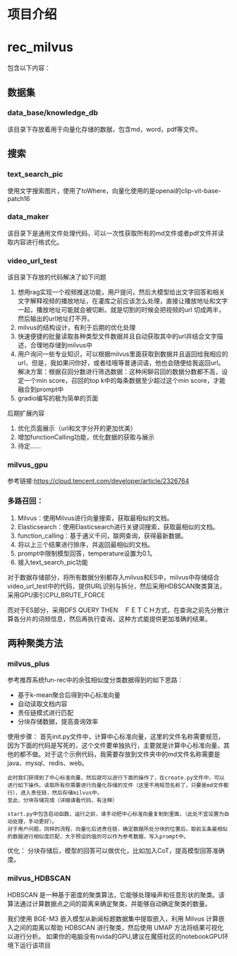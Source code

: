 # 项目介绍

# rec_milvus
包含以下内容：
## 数据集
### data_base/knowledge_db
该目录下存放着用于向量化存储的数据，包含md，word，pdf等文件。

## 搜索
### text_search_pic
使用文字搜索图片，使用了toWhere，向量化使用的是openai的clip-vit-base-patch16
### data_maker
该目录下是通用文件处理代码，可以一次性获取所有的md文件或者pdf文件并读取内容进行格式化。
### video_url_test
该目录下存放的代码解决了如下问题

1. 想用rag实现一个视频推送功能，用户提问，然后大模型给出文字回答和相关文字解释视频的播放地址，在灌库之前应该怎么处理，直接让播放地址和文字一起，播放地址可能就会被切断。就是切割的时候会把视频的url 切成两半，然后输出的url地址打不开。
2. milvus的结构设计，有利于后期的优化处理
3. 快速便捷的批量读取各种类型文件数据并且自动获取其中的url并结合文字描述，合理地存储到milvus中
4. 用户询问一些专业知识，可以根据milvus里面获取到数据并且返回给我相应的url，但是，我如果问你好，或者哇哦等普通词语，他也会随便给我返回url。解决方案：根据召回分数进行筛选数据：这种闲聊召回的数据分数都不高，设定一个min score，召回的top k中的每条数据至少超过这个min score，才能融合到prompt中
5. gradio编写的极为简单的页面

后期扩展内容

1. 优化页面展示（url和文字分开的更加优美）
2. 增加functionCalling功能，优化数据的获取与展示
3. 待定......
### milvus_gpu
参考链接:https://cloud.tencent.com/developer/article/2326764

### 多路召回：
1. Milvus：使用Milvus进行向量搜索，获取最相似的文档。
2. Elasticsearch：使用Elasticsearch进行关键词搜索，获取最相似的文档。
3. function_calling：基于通义千问，联网查询，获得最新数据。
4. 将以上三个结果进行排序，并返回最相似的文档。
5. prompt中限制模型回答，temperature设置为0.1。
6. 接入text_search_pic功能

对于数据存储部分，将所有数据分别都存入milvus和ES中，milvus中存储结合video_url_test中的代码，提供URL识别与拆分，然后采用HDBSCAN聚类算法，采用GPU索引CPU_BRUTE_FORCE

而对于ES部分，采用DFS QUERY THEN　ＦＥＴＣＨ方式，在查询之前先分散计算各分片的词频信息，然后再执行查询，这种方式能提供更加准确的结果。

## 两种聚类方法
### milvus_plus

参考推荐系统fun-rec中的余弦相似度分类数据得到的如下思路：

* 基于k-mean聚合后得到中心标准向量
* 自动读取文档内容
* 责任链模式进行匹配
* 分块存储数据，提高查询效率

使用步骤：
    首先init.py文件中，计算中心标准向量，这里的文件名称需要规范，因为下面的代码是写死的，这个文件要单独执行，主要就是计算中心标准向量，其他的都不做。对于这个示例代码，我需要存放到文件夹中的md文件名称需要是java、mysql、redis、web。

    此时我们获得到了中心标准向量，然后就可以进行下面的操作了，在create.py文件中，可以进行如下操作。读取所有你需要进行向量化存储的文件（这里不用规范名称了，只要是md文件都行），进入责任链，然后存储milvus中。
    至此，分块存储完成（详细请看代码，有注释）
    
    start.py中包含启动函数，运行之前，请手动把中心标准向量复制到里面，（此处不宜设置为自动处理，手动更好）。
    对于用户问题，同样的流程，向量化后进责任链，确定数据所处分块的位置后，取前五条最相似的数据进行相似度匹配，大于预设的值的可以作为参考数据，写入prompt中。


优化：
    分块存储后，模型的回答可以做优化，比如加入CoT，提高模型回答准确度。

### milvus_HDBSCAN
HDBSCAN 是一种基于密度的聚类算法，它能够处理噪声和任意形状的聚类。该算法通过计算数据点之间的距离来确定聚类，并能够自动确定聚类的数量。

我们使用 BGE-M3 嵌入模型从新闻标题数据集中提取嵌入，利用 Milvus 计算嵌入之间的距离以帮助 HDBSCAN 进行聚类，然后使用 UMAP 方法将结果可视化以进行分析。
如果你的电脑没有nvida的GPU,建议在魔搭社区的notebookGPU环境下运行该项目


